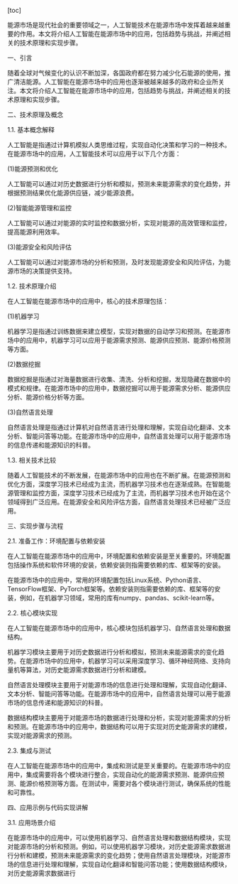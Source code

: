 
[toc]                    
                
                
能源市场是现代社会的重要领域之一，人工智能技术在能源市场中发挥着越来越重要的作用。本文将介绍人工智能在能源市场中的应用，包括趋势与挑战，并阐述相关的技术原理和实现步骤。

一、引言

随着全球对气候变化的认识不断加深，各国政府都在努力减少化石能源的使用，推广清洁能源。人工智能在能源市场中的应用也逐渐被越来越多的政府和企业所关注。本文将介绍人工智能在能源市场中的应用，包括趋势与挑战，并阐述相关的技术原理和实现步骤。

二、技术原理及概念

1.1. 基本概念解释

人工智能是指通过计算机模拟人类思维过程，实现自动化决策和学习的一种技术。在能源市场中的应用，人工智能技术可以应用于以下几个方面：

(1)能源预测和优化

人工智能可以通过对历史数据进行分析和模拟，预测未来能源需求的变化趋势，并根据预测结果优化能源供应链，减少能源浪费。

(2)智能能源管理和监控

人工智能可以通过对能源的实时监控和数据分析，实现对能源的高效管理和监控，提高能源利用效率。

(3)能源安全和风险评估

人工智能可以通过对能源市场的分析和预测，及时发现能源安全和风险评估，为能源市场的决策提供支持。

1.2. 技术原理介绍

在人工智能在能源市场中的应用中，核心的技术原理包括：

(1)机器学习

机器学习是指通过训练数据来建立模型，实现对数据的自动学习和预测。在能源市场中的应用中，机器学习可以应用于能源需求预测、能源供应预测、能源价格预测等方面。

(2)数据挖掘

数据挖掘是指通过对海量数据进行收集、清洗、分析和挖掘，发现隐藏在数据中的模式和规律。在能源市场中的应用中，数据挖掘可以用于能源需求分析、能源供应分析、能源价格分析等方面。

(3)自然语言处理

自然语言处理是指通过计算机对自然语言进行处理和理解，实现自动化翻译、文本分析、智能问答等功能。在能源市场中的应用中，自然语言处理可以用于能源市场的信息传递和能源知识的科普。

1.3. 相关技术比较

随着人工智能技术的不断发展，在能源市场中的应用也在不断扩展。在能源预测和优化方面，深度学习技术已经成为主流，而机器学习技术也在逐渐成熟。在智能能源管理和监控方面，深度学习技术已经成为了主流，而机器学习技术也开始在这个领域得到广泛应用。在能源安全和风险评估方面，自然语言处理技术已经被广泛应用。

三、实现步骤与流程

2.1. 准备工作：环境配置与依赖安装

在人工智能在能源市场中的应用中，环境配置和依赖安装是至关重要的。环境配置包括操作系统和软件环境的安装，依赖安装则指需要依赖的库、框架等的安装。

在能源市场中的应用中，常用的环境配置包括Linux系统、Python语言、TensorFlow框架、PyTorch框架等。依赖安装则指需要依赖的库、框架等的安装，例如，在机器学习领域，常用的库有numpy、pandas、scikit-learn等。

2.2. 核心模块实现

在人工智能在能源市场中的应用中，核心模块包括机器学习、自然语言处理和数据结构。

机器学习模块主要用于对历史数据进行分析和模拟，预测未来能源需求的变化趋势。在能源市场中的应用中，机器学习可以采用深度学习、循环神经网络、支持向量机等算法，对历史能源需求数据进行分析和建模。

自然语言处理模块主要用于对能源市场的信息进行处理和理解，实现自动化翻译、文本分析、智能问答等功能。在能源市场中的应用中，自然语言处理可以用于能源市场的信息传递和能源知识的科普。

数据结构模块主要用于对能源市场的数据进行处理和分析，实现对能源需求的分析和预测。在能源市场中的应用中，数据结构可以用于实现对历史能源需求的建模，实现对能源需求的预测。

2.3. 集成与测试

在人工智能在能源市场中的应用中，集成和测试是至关重要的。在能源市场中的应用中，集成需要将各个模块进行整合，实现自动化的能源需求预测、能源供应预测、能源价格预测等方面。在测试中，需要对各个模块进行测试，确保系统的性能和可靠性。

四、应用示例与代码实现讲解

3.1. 应用场景介绍

在能源市场中的应用中，可以使用机器学习、自然语言处理和数据结构模块，实现对能源市场的分析和预测。例如，可以使用机器学习模块，对历史能源需求数据进行分析和建模，预测未来能源需求的变化趋势；使用自然语言处理模块，对能源市场的信息进行处理和理解，实现自动化翻译和智能问答功能；使用数据结构模块，对历史能源需求数据进行

